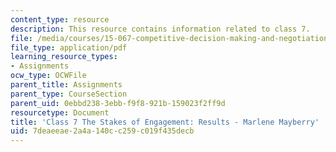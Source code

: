 ```yaml
---
content_type: resource
description: This resource contains information related to class 7.
file: /media/courses/15-067-competitive-decision-making-and-negotiation-spring-2011/7deaeeae2a4a140cc259c019f435decb_MIT15_067S11_Cl7_S_E_RE-MM.pdf
file_type: application/pdf
learning_resource_types:
- Assignments
ocw_type: OCWFile
parent_title: Assignments
parent_type: CourseSection
parent_uid: 0ebbd238-3ebb-f9f8-921b-159023f2ff9d
resourcetype: Document
title: 'Class 7 The Stakes of Engagement: Results - Marlene Mayberry'
uid: 7deaeeae-2a4a-140c-c259-c019f435decb
---
```

